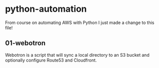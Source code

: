 # python-automation
From course on automating AWS with Python
I just made a change to this file!

## 01-webotron

Webotron is a script that will sync a local directory to an S3 bucket and optionally configure Route53 and Cloudfront.
